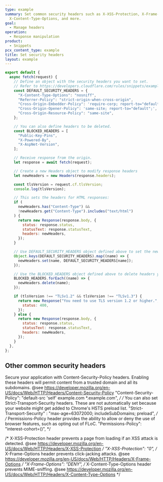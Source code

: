 ```yaml
---
type: example
summary: Set common security headers such as X-XSS-Protection, X-Frame-Options,
  X-Content-Type-Options, and more.
goal:
  - Manage headers
operation:
  - Response manipulation
product:
  - Snippets
pcx_content_type: example
title: Set security headers
layout: example
---
```


```js
export default {
  async fetch(request) {
    // Define an object with the security headers you want to set.
    // Refer to https://developers.cloudflare.com/rules/snippets/examples/security-headers/#other-common-security-headers for more options.
    const DEFAULT_SECURITY_HEADERS = {
      "X-Content-Type-Options": "nosniff",
      "Referrer-Policy": "strict-origin-when-cross-origin",
      "Cross-Origin-Embedder-Policy": 'require-corp; report-to="default";',
      "Cross-Origin-Opener-Policy": 'same-site; report-to="default";',
      "Cross-Origin-Resource-Policy": "same-site",
    };

    // You can also define headers to be deleted.
    const BLOCKED_HEADERS = [
      "Public-Key-Pins",
      "X-Powered-By",
      "X-AspNet-Version",
    ];

    // Receive response from the origin.
    let response = await fetch(request);

    // Create a new Headers object to modify response headers
    let newHeaders = new Headers(response.headers);

    const tlsVersion = request.cf.tlsVersion;
    console.log(tlsVersion);

    // This sets the headers for HTML responses:
    if (
      newHeaders.has("Content-Type") &&
      !newHeaders.get("Content-Type").includes("text/html")
    ) {
      return new Response(response.body, {
        status: response.status,
        statusText: response.statusText,
        headers: newHeaders,
      });
    }

    // Use DEFAULT_SECURITY_HEADERS object defined above to set the new security headers.
    Object.keys(DEFAULT_SECURITY_HEADERS).map((name) => {
      newHeaders.set(name, DEFAULT_SECURITY_HEADERS[name]);
    });

    // Use the BLOCKED_HEADERS object defined above to delete headers you wish to block.
    BLOCKED_HEADERS.forEach((name) => {
      newHeaders.delete(name);
    });

    if (tlsVersion !== "TLSv1.2" && tlsVersion !== "TLSv1.3") {
      return new Response("You need to use TLS version 1.2 or higher.", {
        status: 400,
      });
    } else {
      return new Response(response.body, {
        status: response.status,
        statusText: response.statusText,
        headers: newHeaders,
      });
    }
  },
};
```

## Other common security headers

Secure your application with Content-Security-Policy headers.
Enabling these headers will permit content from a trusted domain and all its subdomains.
@see https://developer.mozilla.org/en-US/docs/Web/HTTP/Headers/Content-Security-Policy
"Content-Security-Policy": "default-src 'self' example.com *.example.com",
*/
  /*
You can also set Strict-Transport-Security headers.
These are not automatically set because your website might get added to Chrome's HSTS preload list.
"Strict-Transport-Security" : "max-age=63072000; includeSubDomains; preload",
*/
  /*
Permissions-Policy header provides the ability to allow or deny the use of browser features, such as opting out of FLoC.
"Permissions-Policy": "interest-cohort=()",
*/

/*
X-XSS-Protection header prevents a page from loading if an XSS attack is detected.
@see https://developer.mozilla.org/en-US/docs/Web/HTTP/Headers/X-XSS-Protection
*/
  "X-XSS-Protection": "0",
  /*
X-Frame-Options header prevents click-jacking attacks.
@see https://developer.mozilla.org/en-US/docs/Web/HTTP/Headers/X-Frame-Options
*/
  "X-Frame-Options": "DENY",
  /*
X-Content-Type-Options header prevents MIME-sniffing.
@see https://developer.mozilla.org/en-US/docs/Web/HTTP/Headers/X-Content-Type-Options
*/